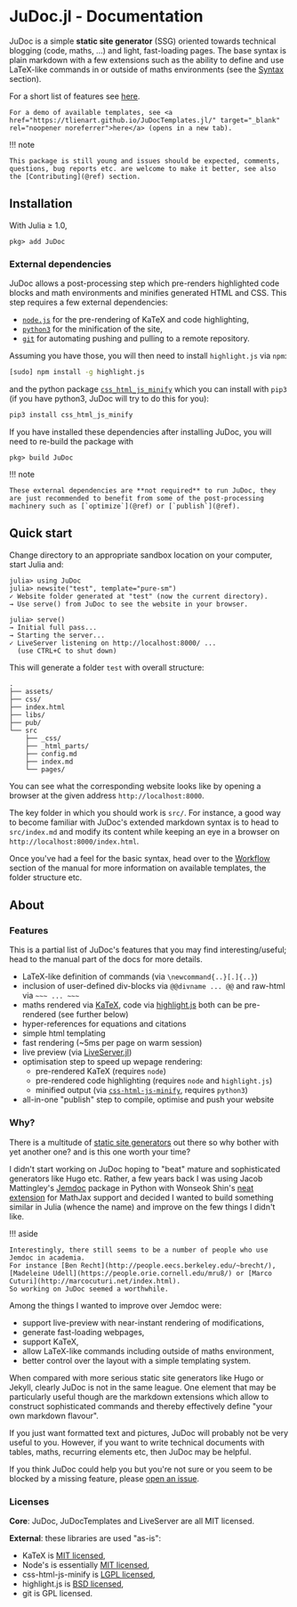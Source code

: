 # JuDoc.jl - Documentation

JuDoc is a simple **static site generator** (SSG) oriented towards technical blogging (code, maths, ...) and light, fast-loading pages.
The base syntax is plain markdown with a few extensions such as the ability to define and use LaTeX-like commands in or outside of maths environments (see the [Syntax](@ref) section).

For a short list of features see [here](#About-1).

```@raw html
For a demo of available templates, see <a href="https://tlienart.github.io/JuDocTemplates.jl/" target="_blank" rel="noopener noreferrer">here</a> (opens in a new tab).
```


!!! note

    This package is still young and issues should be expected, comments, questions, bug reports etc. are welcome to make it better, see also the [Contributing](@ref) section.

## Installation

With Julia ≥ 1.0,

```julia-repl
pkg> add JuDoc
```

### External dependencies

JuDoc allows a post-processing step which pre-renders highlighted code blocks and math environments and minifies generated HTML and CSS.
This step requires a few external dependencies:

* [`node.js`](https://nodejs.org/en/) for the pre-rendering of KaTeX and code highlighting,
* [`python3`](https://www.python.org/downloads/) for the minification of the site,
* [`git`](https://git-scm.com/downloads) for automating pushing and pulling to a remote repository.

Assuming you have those, you will then need to install `highlight.js` via `npm`:

```bash
[sudo] npm install -g highlight.js
```

and the python package [`css_html_js_minify`](https://github.com/juancarlospaco/css-html-js-minify) which you can install with `pip3` (if you have python3, JuDoc will try to do this for you):

```bash
pip3 install css_html_js_minify
```

If you have installed these dependencies after installing JuDoc, you will need to re-build the package with

```julia-repl
pkg> build JuDoc
```

!!! note

    These external dependencies are **not required** to run JuDoc, they are just recommended to benefit from some of the post-processing machinery such as [`optimize`](@ref) or [`publish`](@ref).

## Quick start

Change directory to an appropriate sandbox location on your computer, start Julia and:

```julia-repl
julia> using JuDoc
julia> newsite("test", template="pure-sm")
✓ Website folder generated at "test" (now the current directory).
→ Use serve() from JuDoc to see the website in your browser.

julia> serve()
→ Initial full pass...
→ Starting the server...
✓ LiveServer listening on http://localhost:8000/ ...
  (use CTRL+C to shut down)
```

This will generate a folder `test` with overall structure:

```
.
├── assets/
├── css/
├── index.html
├── libs/
├── pub/
└── src
    ├── _css/
    ├── _html_parts/
    ├── config.md
    ├── index.md
    └── pages/
```

You can see what the corresponding website looks like by opening a browser at the given address `http://localhost:8000`.

The key folder in which you should work is `src/`.
For instance, a good way to become familiar with JuDoc's extended markdown syntax is to head to `src/index.md` and modify its content while keeping an eye in a browser on `http://localhost:8000/index.html`.

Once you've had a feel for the basic syntax, head over to the [Workflow](@ref) section of the manual for more information on available templates, the folder structure etc.

## About

### Features

This is a partial list of JuDoc's features that you may find interesting/useful; head to the manual part of the docs for more details.

* LaTeX-like definition of commands (via `\newcommand{..}[.]{..}`)
* inclusion of user-defined div-blocks via `@@divname ... @@` and raw-html via `~~~ ... ~~~`
* maths rendered via [KaTeX](https://katex.org/), code via [highlight.js](https://highlightjs.org) both can be pre-rendered (see further below)
* hyper-references for equations and citations
* simple html templating
* fast rendering (~5ms per page on warm session)
* live preview (via [LiveServer.jl](https://github.com/asprionj/LiveServer.jl))
* optimisation step to speed up wepage rendering:
  * pre-rendered KaTeX (requires `node`)
  * pre-rendered code highlighting (requires `node` and `highlight.js`)
  * minified output (via [`css-html-js-minify`](https://github.com/juancarlospaco/css-html-js-minify), requires `python3`)
* all-in-one "publish" step to compile, optimise and push your website

### Why?

There is a multitude of [static site generators](https://www.staticgen.com/) out there so why bother with yet another one? and is this one worth your time?

I didn't start working on JuDoc hoping to "beat" mature and sophisticated generators like Hugo etc.
Rather, a few years back I was using Jacob Mattingley's [Jemdoc](http://jemdoc.jaboc.net/using.html) package in Python with Wonseok Shin's [neat extension](https://github.com/wsshin/jemdoc_mathjax) for MathJax support and decided I wanted to build something similar in Julia (whence the name) and improve on the few things I didn't like.

!!! aside

    Interestingly, there still seems to be a number of people who use Jemdoc in academia.
    For instance [Ben Recht](http://people.eecs.berkeley.edu/~brecht/), [Madeleine Udell](https://people.orie.cornell.edu/mru8/) or [Marco Cuturi](http://marcocuturi.net/index.html).
    So working on JuDoc seemed a worthwhile.


Among the things I wanted to improve over Jemdoc were:

* support live-preview with near-instant rendering of modifications,
* generate fast-loading webpages,
* support KaTeX,
* allow LaTeX-like commands including outside of maths environment,
* better control over the layout with a simple templating system.

When compared with more serious static site generators like Hugo or Jekyll, clearly JuDoc is not in the same league.
One element that may be particularly useful though are the markdown extensions which allow to construct sophisticated commands and thereby effectively define "your own markdown flavour".

If you just want formatted text and pictures, JuDoc will probably not be very useful to you.
However, if you want to write technical documents with tables, maths, recurring elements etc, then JuDoc may be helpful.

If you think JuDoc could help you but you're not sure or you seem to be blocked by a missing feature, please [open an issue](https://github.com/tlienart/JuDoc.jl/issues/new).

### Licenses

**Core**: JuDoc, JuDocTemplates and LiveServer are all MIT licensed.

**External**: these libraries are used "as-is":

* KaTeX is [MIT licensed](https://github.com/KaTeX/KaTeX/blob/master/LICENSE),
* Node's is essentially [MIT licensed](https://github.com/nodejs/node/blob/master/LICENSE),
* css-html-js-minify is [LGPL licensed](https://github.com/juancarlospaco/css-html-js-minify/blob/master/LICENCE.lgpl.txt),
* highlight.js is [BSD licensed](https://github.com/highlightjs/highlight.js/blob/master/LICENSE),
* git is GPL licensed.
